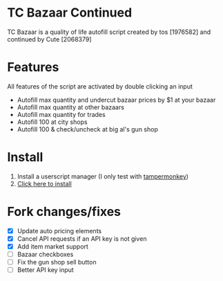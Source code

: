 # TC Bazaar Continued

TC Bazaar is a quality of life autofill script created by tos [1976582] and continued by Cute [2068379]

# Features

All features of the script are activated by double clicking an input

-   Autofill max quantity and undercut bazaar prices by $1 at your bazaar
-   Autofill max quantity at other bazaars
-   Autofill max quantity for trades
-   Autofill 100 at city shops
-   Autofill 100 & check/uncheck at big al's gun shop

# Install

1.  Install a userscript manager (I only test with [tampermonkey](https://www.tampermonkey.net/))
2.  [Click here to install](https://github.com/e-fairy/tc-bazaar-continued/raw/main/bazaar.user.js)

# Fork changes/fixes

-   [x] Update auto pricing elements
-   [x] Cancel API requests if an API key is not given
-   [x] Add item market support
-   [ ] Bazaar checkboxes
-   [ ] Fix the gun shop sell button
-   [ ] Better API key input
